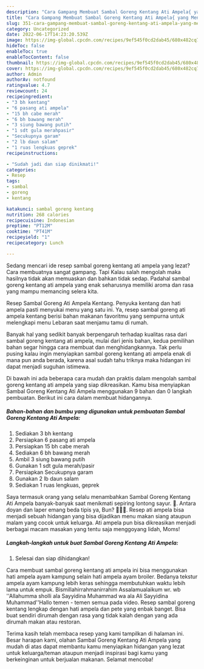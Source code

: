 ```yaml
---
description: "Cara Gampang Membuat Sambal Goreng Kentang Ati Ampela{ yang Menggugah Selera,  Menu Buat lebaran"
title: "Cara Gampang Membuat Sambal Goreng Kentang Ati Ampela{ yang Menggugah Selera,  Menu Buat lebaran"
slug: 351-cara-gampang-membuat-sambal-goreng-kentang-ati-ampela-yang-menggugah-selera-menu-buat-lebaran
category: Uncategorized
date: 2022-06-17T14:23:20.539Z
image: https://img-global.cpcdn.com/recipes/9ef545f0cd2dab45/680x482cq70/sambal-goreng-kentang-ati-ampela-foto-resep-utama.jpg
hideToc: false
enableToc: true
enableTocContent: false
thumbnail: https://img-global.cpcdn.com/recipes/9ef545f0cd2dab45/680x482cq70/sambal-goreng-kentang-ati-ampela-foto-resep-utama.jpg
cover: https://img-global.cpcdn.com/recipes/9ef545f0cd2dab45/680x482cq70/sambal-goreng-kentang-ati-ampela-foto-resep-utama.jpg
author: Admin
authorAv: notfound
ratingvalue: 4.7
reviewcount: 24
recipeingredient:
- "3 bh kentang"
- "6 pasang ati ampela"
- "15 bh cabe merah"
- "6 bh bawang merah"
- "3 siung bawang putih"
- "1 sdt gula merahpasir"
- "Secukupnya garam"
- "2 lb daun salam"
- "1 ruas lengkuas geprek"
recipeinstructions:

- "Sudah jadi dan siap dinikmati!"
categories:
- Resep
tags:
- sambal
- goreng
- kentang

katakunci: sambal goreng kentang 
nutrition: 268 calories
recipecuisine: Indonesian
preptime: "PT12M"
cooktime: "PT41M"
recipeyield: "1"
recipecategory: Lunch

---
```



Sedang mencari ide resep sambal goreng kentang ati ampela yang lezat? Cara membuatnya sangat gampang. Tapi Kalau salah mengolah maka hasilnya tidak akan memuaskan dan bahkan tidak sedap. Padahal sambal goreng kentang ati ampela yang enak seharusnya memiliki aroma dan rasa yang mampu memancing selera kita.


Resep Sambal Goreng Ati Ampela Kentang. Penyuka kentang dan hati ampela pasti menyukai menu yang satu ini. Ya, resep sambal goreng ati ampela kentang berisi bahan makanan favoritmu yang sempurna untuk melengkapi menu Lebaran saat menjamu tamu di rumah.

Banyak hal yang sedikit banyak berpengaruh terhadap kualitas rasa dari sambal goreng kentang ati ampela, mulai dari jenis bahan, kedua pemilihan bahan segar hingga cara membuat dan menghidangkannya. Tak perlu pusing kalau ingin menyiapkan sambal goreng kentang ati ampela enak di mana pun anda berada, karena asal sudah tahu triknya maka hidangan ini dapat menjadi suguhan istimewa.


Di bawah ini ada beberapa cara mudah dan praktis dalam mengolah sambal goreng kentang ati ampela yang siap dikreasikan. Kamu bisa menyiapkan Sambal Goreng Kentang Ati Ampela menggunakan 9 bahan dan 0 langkah pembuatan. Berikut ini cara dalam membuat hidangannya.

<!--inarticleads1-->

##### Bahan-bahan dan bumbu yang digunakan untuk pembuatan Sambal Goreng Kentang Ati Ampela:

1. Sediakan 3 bh kentang
1. Persiapkan 6 pasang ati ampela
1. Persiapkan 15 bh cabe merah
1. Sediakan 6 bh bawang merah
1. Ambil 3 siung bawang putih
1. Gunakan 1 sdt gula merah/pasir
1. Persiapkan Secukupnya garam
1. Gunakan 2 lb daun salam
1. Sediakan 1 ruas lengkuas, geprek


Saya termasuk orang yang selalu menambahkan Sambal Goreng Kentang Ati Ampela banyak-banyak saat menikmati sepiring lontong sayur. 🤭. Antara doyan dan laper emang beda tipis ya, Bun? 🤣🤣🤣. Resep ati ampela bisa menjadi sebuah hidangan yang bisa dijadikan menu makan siang ataupun malam yang cocok untuk keluarga. Ati ampela pun bisa dikreasikan menjadi berbagai macam masakan yang tentu saja menggoyang lidah, Moms! 

<!--inarticleads2-->

##### Langkah-langkah untuk buat Sambal Goreng Kentang Ati Ampela:


1. Selesai dan siap dihidangkan!

Cara membuat sambal goreng kentang ati ampela ini bisa menggunakan hati ampela ayam kampung selain hati ampela ayam broiler. Bedanya tekstur ampela ayam kampung lebih keras sehingga membutuhkan waktu lebih lama untuk empuk. Bismillahirrahmanirrahim Assalamualaikum wr. wb &#39;&#39;Allahumma sholli ala Sayyidina Muhammad wa ala Ali Sayyidina Muhammad&#39;&#39;Hallo temen - temen semua pada video. Resep sambal goreng kentang lengkap dengan hati ampela dan pete yang enbak banget. Bisa buat sendiri dirumah dengan rasa yang tidak kalah dengan yang ada dirumah makan atau restoran. 

Terima kasih telah membaca resep yang kami tampilkan di halaman ini. Besar harapan kami, olahan Sambal Goreng Kentang Ati Ampela yang mudah di atas dapat membantu kamu menyiapkan hidangan yang lezat untuk keluarga/teman ataupun menjadi inspirasi bagi kamu yang berkeinginan untuk berjualan makanan. Selamat mencoba!

